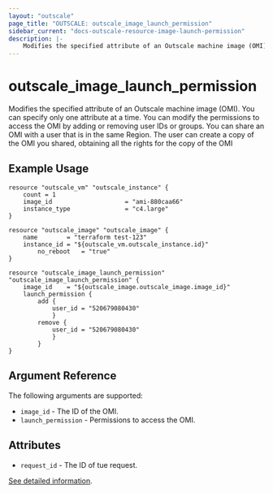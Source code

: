 ```yaml
---
layout: "outscale"
page_title: "OUTSCALE: outscale_image_launch_permission"
sidebar_current: "docs-outscale-resource-image-launch-permission"
description: |-
	Modifies the specified attribute of an Outscale machine image (OMI).
---
```


# outscale_image_launch_permission

Modifies the specified attribute of an Outscale machine image (OMI).
You can specify only one attribute at a time. You can modify the permissions to access the OMI by adding or removing user IDs or groups. You can share an OMI with a user that is in the same Region. The user can create a copy of the OMI you shared, obtaining all the rights for the copy of the OMI

## Example Usage

```hcl
resource "outscale_vm" "outscale_instance" {
    count = 1
    image_id                    = "ami-880caa66"
    instance_type               = "c4.large"
}

resource "outscale_image" "outscale_image" {
    name        = "terraform test-123"
    instance_id = "${outscale_vm.outscale_instance.id}"
		no_reboot   = "true"
}

resource "outscale_image_launch_permission" "outscale_image_launch_permission" {
    image_id    = "${outscale_image.outscale_image.image_id}"
    launch_permission {
        add {
            user_id = "520679080430"
			}
		remove {
            user_id = "520679080430"
            }
		}
}
```

## Argument Reference

The following arguments are supported:

* `image_id` - The ID of the OMI.
* `launch_permission` - Permissions to access the OMI.

## Attributes

* `request_id` - The ID of tue request.

[See detailed information](http://docs.outscale.com/api_fcu/operations/Action_ModifyImageAttribute_get.html#_api_fcu-action_modifyimageattribute_get).
